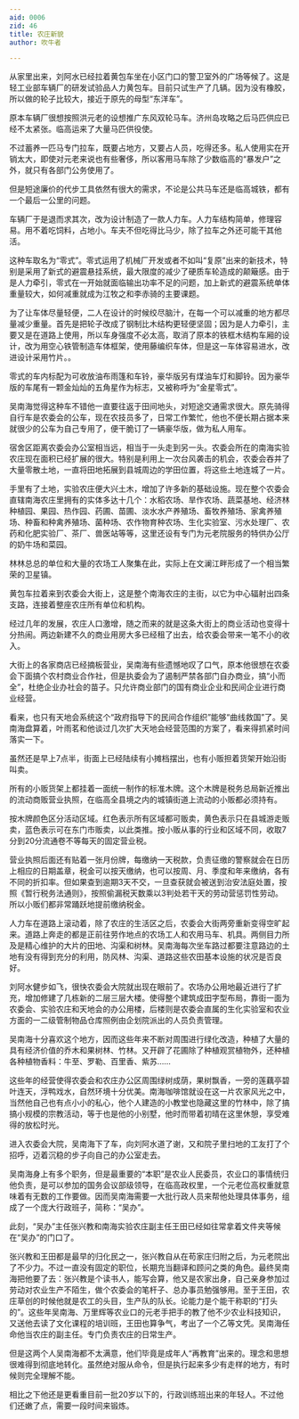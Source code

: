 ```yaml
---
aid: 0006
zid: 46
title: 农庄新貌
author: 吹牛者

---
```




  从家里出来，刘阿水已经拉着黄包车坐在小区门口的警卫室外的广场等候了。这是轻工业部车辆厂的研发试验品人力黄包车。目前只试生产了几辆。因为没有橡胶，所以做的轮子比较大，接近于原先的母型“东洋车”。

  原本车辆厂很想按照洪元老的设想推广东风双轮马车。济州岛攻略之后马匹供应已经不太紧张。临高运来了大量马匹供役使。

  不过蓄养一匹马专门拉车，既要占地方，又要占人员，吃得还多。私人使用实在开销太大，即使对元老来说也有些奢侈，所以客用马车除了少数临高的“暴发户”之外，就只有各部门公务使用了。

  但是短途廉价的代步工具依然有很大的需求，不论是公共马车还是临高城铁，都有一个最后一公里的问题。

  车辆厂于是退而求其次，改为设计制造了一款人力车。人力车结构简单，修理容易。用不着吃饲料，占地小。车夫不但吃得比马少，除了拉车之外还可能干其他活。

  这种车取名为“零式”。零式运用了机械厂开发或者不如叫“复原”出来的新技术，特别是采用了新式的避震悬挂系统，最大限度的减少了硬质车轮造成的颠簸感。由于是人力牵引，零式在一开始就面临输出功率不足的问题，加上新式的避震系统单体重量较大，如何减重就成为江牧之和李赤骑的主要课题。

  为了让车体尽量轻便，二人在设计的时候绞尽脑汁，在每一个可以减重的地方都尽量减少重量。首先是把轮子改成了钢制比木结构更轻便坚固；因为是人力牵引，主要又是在道路上使用，所以车身强度不必太高，取消了原本的铁框木结构车厢的设计，改为用空心铁管制造车体框架，使用藤编织车体，但是这一车体容易进水，改进设计采用竹片。。

  零式的车内标配为可收放油布雨篷和车铃，豪华版另有煤油车灯和脚铃。因为豪华版的车尾有一颗金灿灿的五角星作为标志，又被称呼为“金星零式”。

  吴南海觉得这种车不错他一直要往返于田间地头，对短途交通需求很大。原先骑得自行车是农委会的公车，现在农技员多了，日常工作繁忙，他也不便长期占据本来就很少的公车为自己专用了，便干脆订了一辆豪华版，做为私人用车。

  宿舍区距离农委会办公室相当远，相当于一头走到另一头。农委会所在的南海实验农庄现在面积已经扩展的很大。特别是利用上一次台风袭击的机会，农委会吞并了大量零散土地，一直将田地拓展到县城周边的学田位置，将这些土地连城了一片。

  手里有了土地，实验农庄便大兴土木，增加了许多新的基础设施。现在整个农委会直辖南海农庄里拥有的实体多达十几个：水稻农场、旱作农场、蔬菜基地、经济林种植园、果园、热作园、药圃、苗圃、淡水水产养殖场、畜牧养殖场、家禽养殖场、种畜和种禽养殖场、菌种场、农作物育种农场、生化实验室、污水处理厂、农药和化肥实验厂、茶厂、兽医站等等，这里还设有专门为元老院服务的特供办公厅的奶牛场和菜园。

  林林总总的单位和大量的农场工人聚集在此，实际上在文澜江畔形成了一个相当繁荣的卫星镇。

  黄包车拉着来到农委会大街上，这是整个南海农庄的主街，以它为中心辐射出四条支路，连接着整座农庄所有单位和机构。

  经过几年的发展，农庄人口激增，随之而来的就是这条大街上的商业活动也变得十分热闹。两边新建不久的商业用房大多已经租了出去，给农委会带来一笔不小的收入。

  大街上的各家商店已经摘板营业，吴南海有些遗憾地叹了口气，原本他很想在农委会下面搞个农村商业合作社，但是执委会为了遏制严禁各部门自办商业，搞“小而全”，杜绝企业办社会的苗子。只允许商业部门的国有商业企业和民间企业进行商业经营。

  看来，也只有天地会系统这个“政府指导下的民间合作组织”能够“曲线救国”了。吴南海盘算着，叶雨茗和他谈过几次扩大天地会经营范围的方案了，看来得抓紧时间落实一下。

  虽然还是早上7点半，街面上已经陆续有小摊档摆出，也有小贩担着货架开始沿街叫卖。

  所有的小贩货架上都挂着一面统一制作的标准木牌。这个木牌是税务总局新近推出的流动商贩营业执照，在临高全县境之内的城镇街道上流动的小贩都必须持有。

  按木牌颜色区分活动区域。红色表示所有区域都可贩卖，黄色表示只在县城游走贩卖，蓝色表示可在东门市贩卖，以此类推。按小贩从事的行业和区域不同，收取7分到20分流通卷不等每天的固定营业税。

  营业执照后面还有贴着一张月份牌，每缴纳一天税款，负责征缴的警察就会在日历上相应的日期盖章，税金可以按天缴纳，也可以按周、月、季度和年来缴纳，各有不同的折扣率。但如果查到逾期3天不交，一旦查获就会被送到治安法庭处置，按照《暂行税务法通则》，按照偷漏税天数乘以3判处若干天的劳动营惩罚性劳动。所以小贩们都非常踊跃地提前缴纳税金。

  人力车在道路上滚动着，除了农庄的生活区之后，农委会大街两旁重新变得空旷起来。道路上奔走的都是正前往劳作地点的农场工人和农用马车、机具。两侧目力所及是精心维护的大片的田地、沟渠和树林。吴南海每次坐车路过都要注意路边的土地有没有得到充分的利用，防风林、沟渠、道路这些农田基本设施的状况是否良好。

  刘阿水健步如飞，很快农委会大院就出现在眼前了。农场办公用地最近进行了扩充，增加修建了几栋新的二层三层大楼。使得整个建筑成田字型布局，靠街一面为农委会、实验农庄和天地会的办公用楼，后楼则是农委会直属的生化实验室和农业方面的一二级管制物品仓库照例由企划院派出的人员负责管理。

  吴南海十分喜欢这个地方，因而这些年来不断对周围进行绿化改造，种植了大量的具有经济价值的乔木和果树林、竹林。又开辟了花圃除了种植观赏植物外，还种植各种植物香料：牛至、罗勒、百里香、紫苏……

  这些年的经营使得农委会和农庄办公区周围绿树成荫，果树飘香，一旁的莲藕亭碧叶连天，浮鸭戏水，自然环境十分优美。南海咖啡馆就设在这一片农家风光之中，当然他自己也有点小小的私心，他个人建造的小教堂也隐藏这里的竹林中，除了搞搞小规模的宗教活动，等于也是他的小别墅，他时而带着初晴在这里休憩，享受难得的放松时光。

  进入农委会大院，吴南海下了车，向刘阿水道了谢，又和院子里扫地的工友打了个招呼，迈着沉稳的步子向自己的办公室走去。

  吴南海身上有多个职务，但是最重要的“本职”是农业人民委员，农业口的事情统归他负责，是可以参加的国务会议部级领导，在临高政权里，一个元老位高权重就意味着有无数的工作要做。因而吴南海需要一大批行政人员来帮他处理具体事务，组成了一个庞大行政班子，简称：“吴办”。

  此刻，“吴办”主任张兴教和南海实验农庄副主任王田已经如往常拿着文件夹等候在“吴办”的门口了。

  张兴教和王田都是最早的归化民之一，张兴教自从在苟家庄归附之后，为元老院出了不少力。不过一直没有固定的职位，长期充当翻译和顾问之类的角色。最终吴南海把他要了去：张兴教是个读书人，能写会算，他又是农家出身，自己亲身参加过劳动对农业生产不陌生，做个农委会的笔杆子、总办事员勉强够用。至于王田，农庄草创的时候他就是农工的头目，生产队的队长。论能力是个能干称职的“打头的”。这些年吴南海、万里辉等农业口的元老手把手的教了他不少农业科技知识，又送他去读了文化课程的培训班，王田也算争气，考出了一个乙等文凭。吴南海任命他当农庄的副主任。专门负责农庄的日常生产。

  但是这两个人吴南海都不太满意，他们毕竟是成年人“再教育”出来的。理念和思想很难得到彻底地转化。虽然绝对服从命令，但是执行起来多少有走样的地方，有时候则完全理解不能。

  相比之下他还是更看重目前一批20岁以下的，行政训练班出来的年轻人。不过他们还嫩了点，需要一段时间来锻炼。



